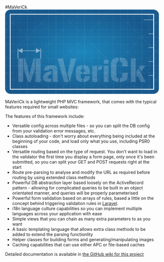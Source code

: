 #MaVeriCk
![MaVeriCk Logo](https://raw.githubusercontent.com/AshleyJSheridan/maverick/master/docs/img/large_w600.png)

MaVeriCk is a lightweight PHP MVC framework, that comes with the typical features required for small websites:

The features of this framework include:

* Versatile config across multiple files - so you can split the DB config from your validation error messages, etc.
* Class autoloading - don't worry about everything being included at the beginning of your code, and load only what you use, including PSR0 classes
* Versatile routing based on the type of request. You don't want to load in the validator the first time you display a form page, only once it's been submitted, so you can split your GET and POST requests right at the start
* Route pre-parsing to analyse and modify the URL as required before routing by using extended class methods
* Powerful DB abstraction layer based loosely on the ActiveRecord pattern - allowing for complicated queries to be built in an object orientated manner, and queries will be properly parameterised
* Powerful form validation based on arrays of rules, based a little on the concept behind triggering validation rules in [Laravel](http://laravel.com/).
* i18n language culture capabilities so you can implement multiple languages across your application with ease
* Simple views that you can chain as many extra parameters to as you want
* A basic templating language that allows extra class methods to be added to extend the parsing functionlity
* Helper classes for building forms and generating/manipulating images
* Caching capabilities that can use either APC or file-based caches

Detailed documentation is available in [the GitHub wiki for this project](https://github.com/AshleyJSheridan/maverick/wiki)